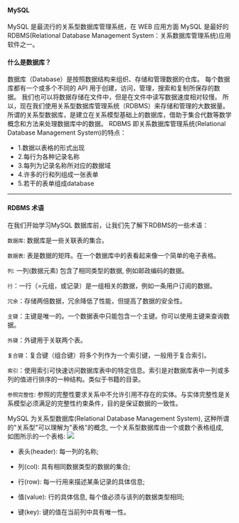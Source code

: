 #### MySQL
MySQL 是最流行的关系型数据库管理系统，在 WEB 应用方面 MySQL 是最好的 RDBMS(Relational Database Management System：关系数据库管理系统)应用软件之一。

#### 什么是数据库？
数据库（Database）是按照数据结构来组织、存储和管理数据的仓库。
每个数据库都有一个或多个不同的 API 用于创建，访问，管理，搜索和复制所保存的数据。
我们也可以将数据存储在文件中，但是在文件中读写数据速度相对较慢。
所以，现在我们使用关系型数据库管理系统（RDBMS）来存储和管理的大数据量。所谓的关系型数据库，是建立在关系模型基础上的数据库，借助于集合代数等数学概念和方法来处理数据库中的数据。
RDBMS 即关系数据库管理系统(Relational Database Management System)的特点：

- 1.数据以表格的形式出现
- 2.每行为各种记录名称
- 3.每列为记录名称所对应的数据域
- 4.许多的行和列组成一张表单
- 5.若干的表单组成database

------

#### RDBMS 术语
在我们开始学习MySQL 数据库前，让我们先了解下RDBMS的一些术语：

`数据库`: 数据库是一些关联表的集合。

`数据表`: 表是数据的矩阵。在一个数据库中的表看起来像一个简单的电子表格。

`列`: 一列(数据元素) 包含了相同类型的数据, 例如邮政编码的数据。

`行`：一行（=元组，或记录）是一组相关的数据，例如一条用户订阅的数据。

`冗余`：存储两倍数据，冗余降低了性能，但提高了数据的安全性。

`主键`：主键是唯一的。一个数据表中只能包含一个主键。你可以使用主键来查询数据。

`外键`：外键用于关联两个表。

`复合键`：复合键（组合键）将多个列作为一个索引键，一般用于复合索引。

`索引`：使用索引可快速访问数据库表中的特定信息。索引是对数据库表中一列或多列的值进行排序的一种结构。类似于书籍的目录。

`参照完整性`: 参照的完整性要求关系中不允许引用不存在的实体。与实体完整性是关系模型必须满足的完整性约束条件，目的是保证数据的一致性。

MySQL 为关系型数据库(Relational Database Management System), 这种所谓的"关系型"可以理解为"表格"的概念, 一个关系型数据库由一个或数个表格组成, 如图所示的一个表格:
![](https://www.runoob.com/wp-content/uploads/2014/03/0921_1.jpg)

* 表头(header): 每一列的名称;

* 列(col): 具有相同数据类型的数据的集合;

* 行(row): 每一行用来描述某条记录的具体信息;

* 值(value): 行的具体信息, 每个值必须与该列的数据类型相同;

* 键(key): 键的值在当前列中具有唯一性。